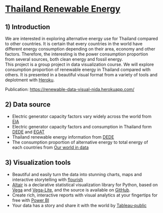 # [Thailand Renewable Energy](https://renewable-data-visual-nida.herokuapp.com/)

## 1) Introduction
   We are interested in exploring alternative energy use for Thailand compared to other countries. It is certain that every countries in the world have different energy consumption depending on their area, economy and other factors. Therefore, the interesting is the power consumption proportion from several sources, both clean energy and fossil energy.  
   This project is a group project in data visualization course. We will explore consumption proportion of renewable energy in Thailand compared with others. It is presented in a beautiful visual format from a variety of tools and deplotment with [Heroku](https://dashboard.heroku.com/).  
    
Publication: https://renewable-data-visual-nida.herokuapp.com/

## 2) Data source
- Electric generator capacity factors vary widely across the world from [EIA](https://www.eia.gov/todayinenergy/detail.php?id=22832)
- Electric generator capacity factors and consumption in Thailand form [DEDE](http://www.eppo.go.th/index.php/th/informationservices/ct-menu-item-56) and [EGAT](https://www.egat.co.th/index.php?option=com_content&view=article&id=76&Itemid=116)
- Thailand renewable energy information from [DEDE](http://services.dede.go.th/opendata/)
- The consumption proportion of alternative energy to total energy of each countries from [Our world in data](https://ourworldindata.org/energy)

## 3) Visualization tools
- Beautiful and easily turn the data into stunning charts, maps and interactive storytelling with [flourish](https://flourish.studio/)  
- [Altair](https://altair-viz.github.io/) is a declarative statistical visualization library for Python, based on [Vega](https://vega.github.io/vega/) and [Vega-Lite](http://vega.github.io/vega-lite/), and the source is available on [GitHub](https://github.com/altair-viz/altair).
- Create rich, interactive reports with visual analytics at your fingertips for free with [Power BI](https://powerbi.microsoft.com/en-au/desktop/)
- Your data has a story and share it with the world by [Tableau-public](https://public.tableau.com/en-us/s/)
